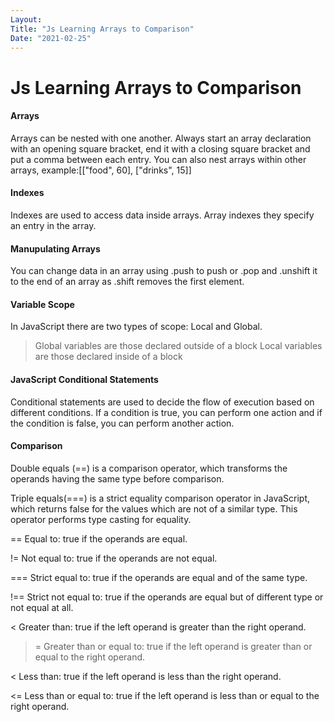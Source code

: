 ```yaml
---
Layout:
Title: "Js Learning Arrays to Comparison"
Date: "2021-02-25"
---
```


# Js Learning Arrays to Comparison

#### Arrays

Arrays can be nested with one another. Always start an array declaration with an opening square bracket, end it with a closing square bracket and put a comma between each entry. You can also nest arrays within other arrays, example:[["food", 60], ["drinks", 15]]

#### Indexes

Indexes are used to access data inside arrays. Array indexes they specify an entry in the array. 

#### Manupulating Arrays

You can change data in an array using .push to push or .pop and .unshift it to the end of an array as .shift removes the first element.

#### Variable Scope

In JavaScript there are two types of scope: Local and Global.

>Global variables are those declared outside of a block
>Local variables are those declared inside of a block

#### JavaScript Conditional Statements

Conditional statements are used to decide the flow of execution based on different conditions. If a condition is true, you can perform one action and if the condition is false, you can perform another action.

#### Comparison
 
 Double equals (==) is a comparison operator, which transforms the operands having the same type before comparison. 
 
 Triple equals(===) is a strict equality comparison operator in JavaScript, which returns false for the values which are not of a similar type. This operator performs type casting for equality.

==	Equal to: true if the operands are equal.

!=	Not equal to: true if the operands are not equal.	

===	Strict equal to: true if the operands are equal and of the same type.

!==	Strict not equal to: true if the operands are equal but of different type or not equal at all.

<	Greater than: true if the left operand is greater than the right operand.	

>=	Greater than or equal to: true if the left operand is greater than or equal to the right operand.

<	Less than: true if the left operand is less than the right operand.	

<=	Less than or equal to: true if the left operand is less than or equal to the right operand.